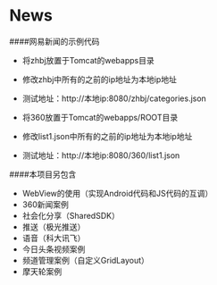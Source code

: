 # News
####网易新闻的示例代码
* 将zhbj放置于Tomcat的webapps目录
* 修改zhbj中所有的之前的ip地址为本地ip地址
* 测试地址：http://本地ip:8080/zhbj/categories.json

* 将360放置于Tomcat的webapps/ROOT目录
* 修改list1.json中所有的之前的ip地址为本地ip地址
* 测试地址：http://本地ip:8080/360/list1.json

####本项目另包含
* WebView的使用（实现Android代码和JS代码的互调）
* 360新闻案例
* 社会化分享（SharedSDK）
* 推送（极光推送）
* 语音（科大讯飞）
* 今日头条视频案例
* 频道管理案例（自定义GridLayout）
* 摩天轮案例